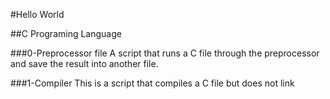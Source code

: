 #Hello World

##C Programing Language

###0-Preprocessor file 
	 A script that runs a C file through the preprocessor and save the result into another file.

###1-Compiler
	This is a script that compiles a C file but does not link
